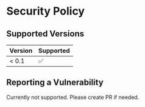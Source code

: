 # Security Policy

## Supported Versions

| Version | Supported          |
| ------- | ------------------ |
| < 0.1   | :white_check_mark: |

## Reporting a Vulnerability

Currently not supported. Please create PR if needed.
